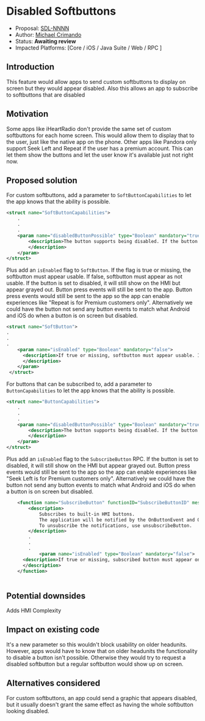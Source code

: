 
# Disabled Softbuttons

* Proposal: [SDL-NNNN](NNNN-ButtonIdentifiers.md)
* Author: [Michael Crimando](https://github.com/MichaelCrimando)
* Status: **Awaiting review**
* Impacted Platforms: [Core / iOS / Java Suite / Web / RPC ]

## Introduction

This feature would allow apps to send custom softbuttons to display on screen but they would appear disabled.
Also this allows an app to subscribe to softbuttons that are disabled

## Motivation
Some apps like iHeartRadio don't provide the same set of custom softbuttons for each home screen.
This would allow them to display that to the user, just like the native app on the phone.  Other apps like Pandora only support Seek Left and Repeat if the user has a premium account. This can let them show the buttons and let the user know it's available just not right now.

## Proposed solution

For custom softbuttons, add a parameter to `SoftButtonCapabilities` to let the app knows that the ability is possible.
```xml
<struct name="SoftButtonCapabilities">
    .
    .
    .
    <param name="disabledButtonPossible" type="Boolean" mandatory="true">
        <description>The button supports being disabled. If the button is set to disabled, it will still show on the HMI but appear grayed out
        </description>
    </param>
</struct>
```

Plus add an `isEnabled` flag to `SoftButton`. If the flag is true or missing, the softbutton must appear usable. If false, softbutton must appear as not usable. If the button is set to disabled, it will still show on the HMI but appear grayed out. Button press events will still be sent to the app.  Button press events would still be sent to the app so the app can enable experiences like "Repeat is for Premium customers only". Alternatively we could have the button not send any button events to match what Android and iOS do when a button is on screen but disabled.
```xml
<struct name="SoftButton">
.
.
.
    <param name="isEnabled" type="Boolean" mandatory="false">
      <description>If true or missing, softbutton must appear usable. If false, softbutton must appear as not usable.
      </description>
    </param>
 </struct>
```

For buttons that can be subscribed to, add a parameter to `ButtonCapabilities` to let the app knows that the ability is possible.
```xml
<struct name="ButtonCapabilities">
    .
    .
    .
    <param name="disabledButtonPossible" type="Boolean" mandatory="true">
        <description>The button supports being disabled. If the button is set to disabled, it will still show on the HMI but appear grayed out.
        </description>
    </param>
</struct>

```

Plus add an `isEnabled` flag to the `SubscribeButton` RPC.  If the button is set to disabled, it will still show on the HMI but appear grayed out. Button press events would still be sent to the app so the app can enable experiences like "Seek Left is for Premium customers only". Alternatively we could have the button not send any button events to match what Android and iOS do when a button is on screen but disabled.

```xml
    <function name="SubscribeButton" functionID="SubscribeButtonID" messagetype="request" since="1.0">
        <description>
            Subscribes to built-in HMI buttons.
            The application will be notified by the OnButtonEvent and OnButtonPress.
            To unsubscribe the notifications, use unsubscribeButton.
        </description>
        .
        .
        .
            <param name="isEnabled" type="Boolean" mandatory="false">
      <description>If true or missing, subscribed button must appear on screen (if applicable) and usable. If false, softbutton must appear appear on screen (if applicable) and not usable.  Button press events will still be sent to the app.
      </description>
    </function>
    
```

## Potential downsides

Adds HMI Complexity

## Impact on existing code

It's a new parameter so this wouldn't block usability on older headunits. However, apps would have to know that on older headunits the functionality to disable a button isn't possible. Otherwise they would try to request a disabled softbutton but a regular softbutton would show up on screen.

## Alternatives considered

For custom softbuttons, an app could send a graphic that appears disabled, but it usually doesn't grant the same effect as having the whole softbutton looking disabled.
